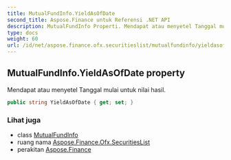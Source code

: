 ```yaml
---
title: MutualFundInfo.YieldAsOfDate
second_title: Aspose.Finance untuk Referensi .NET API
description: MutualFundInfo Properti. Mendapat atau menyetel Tanggal mulai untuk nilai hasil.
type: docs
weight: 60
url: /id/net/aspose.finance.ofx.securitieslist/mutualfundinfo/yieldasofdate/
---
```

## MutualFundInfo.YieldAsOfDate property

Mendapat atau menyetel Tanggal mulai untuk nilai hasil.

```csharp
public string YieldAsOfDate { get; set; }
```

### Lihat juga

* class [MutualFundInfo](../)
* ruang nama [Aspose.Finance.Ofx.SecuritiesList](../../mutualfundinfo/)
* perakitan [Aspose.Finance](../../../)


